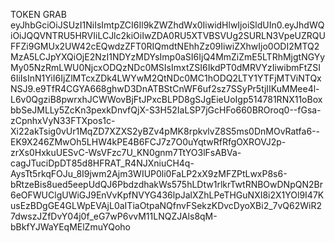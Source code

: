 TOKEN GRAB
eyJhbGciOiJSUzI1NiIsImtpZCI6Il9kZWZhdWx0IiwidHlwIjoiSldUIn0.eyJhdWQiOiJQQVNTRU5HRVIiLCJlc2kiOiIwZDA0RU5XTVBSVUg2SURLN3VpeUZRQUFFZi9GMUx2UW42cEQwdzZFT0RIQmdtNEhhZz09IiwiZXhwIjo0ODI2MTQ2MzA5LCJpYXQiOjE2NzI1NDYzMDYsImp0aSI6IjQ4MmZiZmE5LTRhMjgtNGYyMy05NzRmLWU0NjcxODQzNDc0MSIsImxtZSI6IkdPT0dMRVYzIiwibmFtZSI6IiIsInN1YiI6IjZlMTcxZDk4LWYwM2QtNDc0MC1hODQ2LTY1YTFjMTViNTQxNSJ9.e9TfR4CGYA668ghwD3DnATBStCnWF6uf2sz7SSyPr5tjIIKuMMee4l-L6v0QgziB8pwrxhJCWWovBjFtJPxcBLPD8gSJgEieUoIgp514781RNX11oBoxbbSeJMLLy5ZcKn3pexkDnvfQjX-S3H52IaLSP7jGcHFo660BROroq0--fGsa-zCpnhxVyN33FTXpos1c-Xi22akTsig0vUr1MqZD7XZXS2yBZv4pMK8rpkvlvZ8S5ms0DnMOvRatfa6--EK9X246ZMwOh5LHW4kPE4B6FCJ7z7O0uYqtwRfRfgOXROVJ2p-zrXs0HxkuUESvC-WsVFzc7U_KN0gnm7TtYO3lFsABVa-cagJTuciDpDT85d8HFRAT_R4NJXniuCH4q-AysTt5rkqFOJu_8I9jwm2Ajm3WIUP0li0FaLP2xX9zMFZPtLwxP8s6-bRtzeBis8ued5eepUdQJ6PbdzdhakWs575hLDtw1rlkrTwtRNBOwDNpQN2Br6eOFWUClgUWiGJ9EnVvKpfNVYG436lpJalXZhLPeTHGuNXI8i2X1YOl9I47KusEzBDgGE4GLWpEVAjL0aITiaOtpaNQfnvFSekzKDvcDyoXBi2_7vQ62WiR27dwszJZfDvY04j0f_eG7wP6vvM11LNQZJAls8qM-bBkfYJWaYEqMElZmuYQoho
